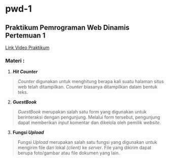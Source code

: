 # pwd-1

## Praktikum Pemrograman Web Dinamis Pertemuan 1
[Link Video Praktikum](https://youtu.be/Yyp54G0yN24)

### Materi :

1. __*Hit Counter*__
> *Counter* digunakan untuk menghitung berapa kali suatu halaman situs web telah ditampilkan. *Counter* biasanya ditampilkan dalam bentuk teks.

2. __*GuestBook*__
> *GuestBook* merupakan salah satu form yang digunakan untuk berinteraksi dengan pengunjung. Melalui form tersebut, pengunjung dapat memberikan *input* komentar dan dikelola oleh pemilik *website*.

3. __Fungsi *Upload*__
> Fungsi *Upload* merupakan salah satu fungsi yang digunakan untuk mengirim file dari lokal *(client)* ke *server*. File yang dikirim dapat berupa foto/gambar atau file dokumen yang lain.